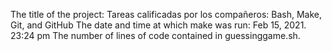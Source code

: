 The title of the project: Tareas calificadas por los compañeros: Bash, Make, Git, and GitHub
The date and time at which make was run: Feb 15, 2021. 23:24 pm
The number of lines of code contained in guessinggame.sh.
